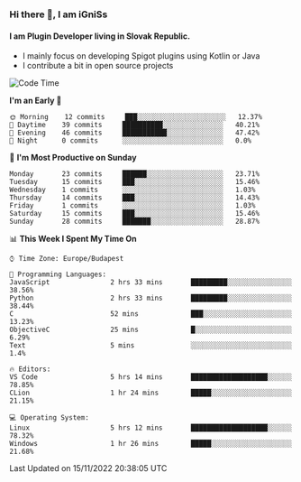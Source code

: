 ### Hi there 👋, I am iGniSs

#### I am Plugin Developer living in Slovak Republic.
- I mainly focus on developing Spigot plugins using Kotlin or Java
- I contribute a bit in open source projects

<!--START_SECTION:waka-->
![Code Time](http://img.shields.io/badge/Code%20Time-961%20hrs%2027%20mins-blue)

**I'm an Early 🐤** 

```text
🌞 Morning    12 commits     ███░░░░░░░░░░░░░░░░░░░░░░   12.37% 
🌆 Daytime    39 commits     ██████████░░░░░░░░░░░░░░░   40.21% 
🌃 Evening    46 commits     ███████████░░░░░░░░░░░░░░   47.42% 
🌙 Night      0 commits      ░░░░░░░░░░░░░░░░░░░░░░░░░   0.0%

```
📅 **I'm Most Productive on Sunday** 

```text
Monday       23 commits     ██████░░░░░░░░░░░░░░░░░░░   23.71% 
Tuesday      15 commits     ███░░░░░░░░░░░░░░░░░░░░░░   15.46% 
Wednesday    1 commits      ░░░░░░░░░░░░░░░░░░░░░░░░░   1.03% 
Thursday     14 commits     ███░░░░░░░░░░░░░░░░░░░░░░   14.43% 
Friday       1 commits      ░░░░░░░░░░░░░░░░░░░░░░░░░   1.03% 
Saturday     15 commits     ███░░░░░░░░░░░░░░░░░░░░░░   15.46% 
Sunday       28 commits     ███████░░░░░░░░░░░░░░░░░░   28.87%

```


📊 **This Week I Spent My Time On** 

```text
⌚︎ Time Zone: Europe/Budapest

💬 Programming Languages: 
JavaScript               2 hrs 33 mins       █████████░░░░░░░░░░░░░░░░   38.56% 
Python                   2 hrs 33 mins       █████████░░░░░░░░░░░░░░░░   38.44% 
C                        52 mins             ███░░░░░░░░░░░░░░░░░░░░░░   13.23% 
ObjectiveC               25 mins             █░░░░░░░░░░░░░░░░░░░░░░░░   6.29% 
Text                     5 mins              ░░░░░░░░░░░░░░░░░░░░░░░░░   1.4%

🔥 Editors: 
VS Code                  5 hrs 14 mins       ███████████████████░░░░░░   78.85% 
CLion                    1 hr 24 mins        █████░░░░░░░░░░░░░░░░░░░░   21.15%

💻 Operating System: 
Linux                    5 hrs 12 mins       ███████████████████░░░░░░   78.32% 
Windows                  1 hr 26 mins        █████░░░░░░░░░░░░░░░░░░░░   21.68%

```


 Last Updated on 15/11/2022 20:38:05 UTC
<!--END_SECTION:waka-->